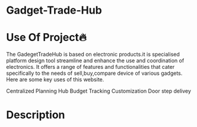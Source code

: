 # Gadget-Trade-Hub

# Use Of Project🔥

The GadegetTradeHub is based on electronic products.it is specialised platform design tool streamline and enhance the use and coordination of electronics. It offers a range of features and functionalities that cater specifically to the needs of sell,buy,compare device of various gadgets. Here are some key uses of this website.

Centralized Planning Hub
Budget Tracking
Customization
Door step delivey

# Description
